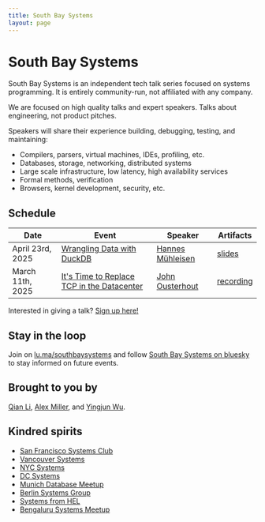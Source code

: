 ```yaml
---
title: South Bay Systems
layout: page
---
```


# South Bay Systems

South Bay Systems is an independent tech talk series focused on systems programming. It is entirely community-run, not affiliated with any company.

We are focused on high quality talks and expert speakers. Talks about engineering, not product pitches.

Speakers will share their experience building, debugging, testing, and maintaining:

* Compilers, parsers, virtual machines, IDEs, profiling, etc.
* Databases, storage, networking, distributed systems
* Large scale infrastructure, low latency, high availability services
* Formal methods, verification
* Browsers, kernel development, security, etc.

## Schedule

| Date | Event | Speaker | Artifacts |
| --- | --- | --- | --- |
| April 23rd, 2025 | [Wrangling Data with DuckDB](https://lu.ma/ri5kt4vt) | [Hannes Mühleisen](https://hannes.muehleisen.org/) | [slides](/files/WranglingDataWithDuckDB.pdf) |
| March 11th, 2025 | [It's Time to Replace TCP in the Datacenter](https://lu.ma/vcwd7npw) | [John Ousterhout](https://web.stanford.edu/~ouster/cgi-bin/home.php) | [recording](https://youtu.be/Nh-WZZi-Zic) |

Interested in giving a talk?  [Sign up here!](https://docs.google.com/forms/d/e/1FAIpQLScUuQPopRKbf2iRKGMtHQmU9s6UHbpbHcfbNvfekp-PvH0UOg/viewform)

## Stay in the loop

Join on [lu.ma/southbaysystems](https://lu.ma/southbaysystems) and 
follow [South Bay Systems on bluesky](https://bsky.app/profile/southbaysystems.xyz)
to stay informed on future events.

## Brought to you by

[Qian Li](https://bsky.app/profile/qianli.dev),
[Alex Miller](https://bsky.app/profile/alexmillerdb.bsky.social),
and [Yingjun Wu](https://x.com/YingjunWu).

## Kindred spirits

* [San Francisco Systems Club](https://www.sfsystemsclub.com/)
* [Vancouver Systems](https://vancouver.systems/)
* [NYC Systems](https://nycsystems.xyz/)
* [DC Systems](https://dcsystems.xyz/)
* [Munich Database Meetup](https://munichdatabases.xyz/)
* [Berlin Systems Group](https://berlinsystems.xyz/)
* [Systems from HEL](https://helsystems.xyz/)
* [Bengaluru Systems Meetup](https://twitter.com/BengaluruSys)
